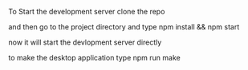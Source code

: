 To Start the development server clone the repo

and then go to the project directory and type npm install && npm start 

now it will start the devlopment server directly


to make the desktop application type 
npm run make 
